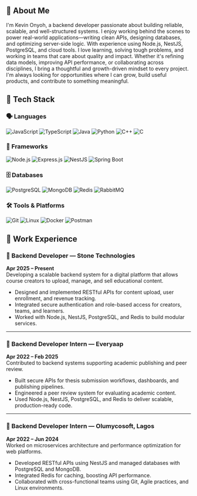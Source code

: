 ## 🧠 About Me
I'm Kevin Onyoh, a backend developer passionate about building reliable, scalable, and well-structured systems. I enjoy working behind the scenes to power real-world applications—writing clean APIs, designing databases, and optimizing server-side logic. With experience using Node.js, NestJS, PostgreSQL, and cloud tools.
I love learning, solving tough problems, and working in teams that care about quality and impact. Whether it's refining data models, improving API performance, or collaborating across disciplines, I bring a thoughtful and growth-driven mindset to every project. I'm always looking for opportunities where I can grow, build useful products, and contribute to something meaningful.

## 🧰 Tech Stack

### 🗣️ Languages  
![JavaScript](https://img.shields.io/badge/javascript-%23323330.svg?style=for-the-badge&logo=javascript&logoColor=%23F7DF1E) ![TypeScript](https://img.shields.io/badge/typescript-%23007ACC.svg?style=for-the-badge&logo=typescript&logoColor=white) ![Java](https://img.shields.io/badge/java-%23ED8B00.svg?style=for-the-badge&logo=java&logoColor=white) ![Python](https://img.shields.io/badge/python-%233776AB.svg?style=for-the-badge&logo=python&logoColor=white) ![C++](https://img.shields.io/badge/C++-00599C?style=for-the-badge&logo=c%2B%2B&logoColor=white) ![C](https://img.shields.io/badge/C-00599C?style=for-the-badge&logo=c&logoColor=white)

### 🧱 Frameworks  
![Node.js](https://img.shields.io/badge/node.js-339933?style=for-the-badge&logo=nodedotjs&logoColor=white) ![Express.js](https://img.shields.io/badge/express.js-%23404d59.svg?style=for-the-badge&logo=express&logoColor=%2361DAFB) ![NestJS](https://img.shields.io/badge/nestjs-%23E0234E.svg?style=for-the-badge&logo=nestjs&logoColor=white) ![Spring Boot](https://img.shields.io/badge/spring%20boot-%236DB33F.svg?style=for-the-badge&logo=springboot&logoColor=white)

### 🗄️ Databases  
![PostgreSQL](https://img.shields.io/badge/postgresql-%23316192.svg?style=for-the-badge&logo=postgresql&logoColor=white) ![MongoDB](https://img.shields.io/badge/mongodb-%234ea94b.svg?style=for-the-badge&logo=mongodb&logoColor=white) ![Redis](https://img.shields.io/badge/redis-%23DD0031.svg?style=for-the-badge&logo=redis&logoColor=white) ![RabbitMQ](https://img.shields.io/badge/RabbitMQ-FF6600.svg?style=for-the-badge&logo=rabbitmq&logoColor=white)

### 🛠️ Tools & Platforms  
![Git](https://img.shields.io/badge/git-%23F05033.svg?style=for-the-badge&logo=git&logoColor=white) ![Linux](https://img.shields.io/badge/Linux-FCC624?style=for-the-badge&logo=linux&logoColor=black) ![Docker](https://img.shields.io/badge/docker-%230db7ed.svg?style=for-the-badge&logo=docker&logoColor=white) ![Postman](https://img.shields.io/badge/Postman-FF6C37?style=for-the-badge&logo=postman&logoColor=white)


## 💼 Work Experience

### 🔹 Backend Developer — Stone Technologies  
**Apr 2025 – Present**  
Developing a scalable backend system for a digital platform that allows course creators to upload, manage, and sell educational content.  
- Designed and implemented RESTful APIs for content upload, user enrollment, and revenue tracking.  
- Integrated secure authentication and role-based access for creators, teams, and learners.  
- Worked with Node.js, NestJS, PostgreSQL, and Redis to build modular services.

---

### 🔹 Backend Developer Intern — Everyaap  
**Apr 2022 – Feb 2025**  
Contributed to backend systems supporting academic publishing and peer review.  
- Built secure APIs for thesis submission workflows, dashboards, and publishing pipelines.  
- Engineered a peer review system for evaluating academic content.  
- Used Node.js, NestJS, PostgreSQL, and Redis to deliver scalable, production-ready code.

---

### 🔹 Backend Developer Intern — Olumycosoft, Lagos  
**Apr 2022 – Jun 2024**  
Worked on microservices architecture and performance optimization for web platforms.  
- Developed RESTful APIs using NestJS and managed databases with PostgreSQL and MongoDB.  
- Integrated Redis for caching, boosting API performance.  
- Collaborated with cross-functional teams using Git, Agile practices, and Linux environments.  
